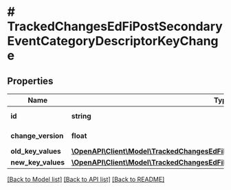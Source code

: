 # # TrackedChangesEdFiPostSecondaryEventCategoryDescriptorKeyChange

## Properties

Name | Type | Description | Notes
------------ | ------------- | ------------- | -------------
**id** | **string** | Resource identifier | [optional]
**change_version** | **float** | Change version | [optional]
**old_key_values** | [**\OpenAPI\Client\Model\TrackedChangesEdFiPostSecondaryEventCategoryDescriptorKey**](TrackedChangesEdFiPostSecondaryEventCategoryDescriptorKey.md) |  | [optional]
**new_key_values** | [**\OpenAPI\Client\Model\TrackedChangesEdFiPostSecondaryEventCategoryDescriptorKey**](TrackedChangesEdFiPostSecondaryEventCategoryDescriptorKey.md) |  | [optional]

[[Back to Model list]](../../README.md#models) [[Back to API list]](../../README.md#endpoints) [[Back to README]](../../README.md)
